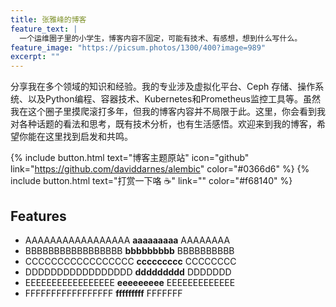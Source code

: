 ```yaml
---
title: 张雅峰的博客
feature_text: |
  一个运维圈子里的小学生，博客内容不固定，可能有技术、有感想，想到什么写什么。
feature_image: "https://picsum.photos/1300/400?image=989"
excerpt: ""
---
```


分享我在多个领域的知识和经验。我的专业涉及虚拟化平台、Ceph 存储、操作系统、以及Python编程、容器技术、Kubernetes和Prometheus监控工具等。虽然我在这个圈子里摸爬滚打多年，但我的博客内容并不局限于此。这里，你会看到我对各种话题的看法和思考，既有技术分析，也有生活感悟。欢迎来到我的博客，希望你能在这里找到启发和共鸣。

{% include button.html text="博客主题原站" icon="github" link="https://github.com/daviddarnes/alembic" color="#0366d6" %} {% include button.html text="打赏一下咯 ☕️" link="" color="#f68140" %}


## Features
- AAAAAAAAAAAAAAAAA **aaaaaaaaa** AAAAAAAA
- BBBBBBBBBBBBBBBBB **bbbbbbbbb** BBBBBBBBBB
- CCCCCCCCCCCCCCCCC **ccccccccc** CCCCCCCC
- DDDDDDDDDDDDDDDDD **ddddddddd** DDDDDDD
- EEEEEEEEEEEEEEEEE **eeeeeeeee** EEEEEEEEEEEEE
- FFFFFFFFFFFFFFFFF **fffffffff** FFFFFFF